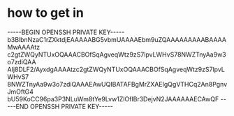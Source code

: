 # how to get in

-----BEGIN OPENSSH PRIVATE KEY-----
b3BlbnNzaC1rZXktdjEAAAAABG5vbmUAAAAEbm9uZQAAAAAAAAABAAAAMwAAAAtz
c2gtZWQyNTUxOQAAACBOfSqAgveqWtz9zS7lpvLWHvS78NWZTnyAa9w3o7zdiQAA
AIj8DLF2/AyxdgAAAAtzc2gtZWQyNTUxOQAAACBOfSqAgveqWtz9zS7lpvLWHvS7
8NWZTnyAa9w3o7zdiQAAAEAwUQIBATAFBgMrZXAEIgQgVTHCq2An8PgnvJmOftG4
bU59KoCC96pa3P3NLuWm8tYe9Lvw1ZlOfIBr3DejvN2JAAAAAAECAwQF
-----END OPENSSH PRIVATE KEY-----

